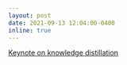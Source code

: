 ```yaml
---
layout: post
date: 2021-09-13 12:04:00-0400
inline: true 
---
```


[Keynote on knowledge distillation](./keynote_knowledgedistill)